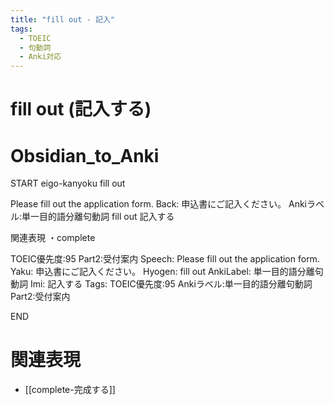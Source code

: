 ```yaml
---
title: "fill out - 記入"
tags:
  - TOEIC
  - 句動詞
  - Anki対応
---
```


# fill out (記入する)

# Obsidian_to_Anki
START
eigo-kanyoku
fill out

Please fill out the application form.
Back:
申込書にご記入ください。
Ankiラベル:単一目的語分離句動詞
fill out
記入する

関連表現
・complete

TOEIC優先度:95
Part2:受付案内
Speech: Please fill out the application form.
Yaku: 申込書にご記入ください。
Hyogen: fill out
AnkiLabel: 単一目的語分離句動詞
Imi: 記入する
Tags: TOEIC優先度:95 Ankiラベル:単一目的語分離句動詞 Part2:受付案内
<!--ID: 1751813984674-->
END

# 関連表現
- [[complete-完成する]] 